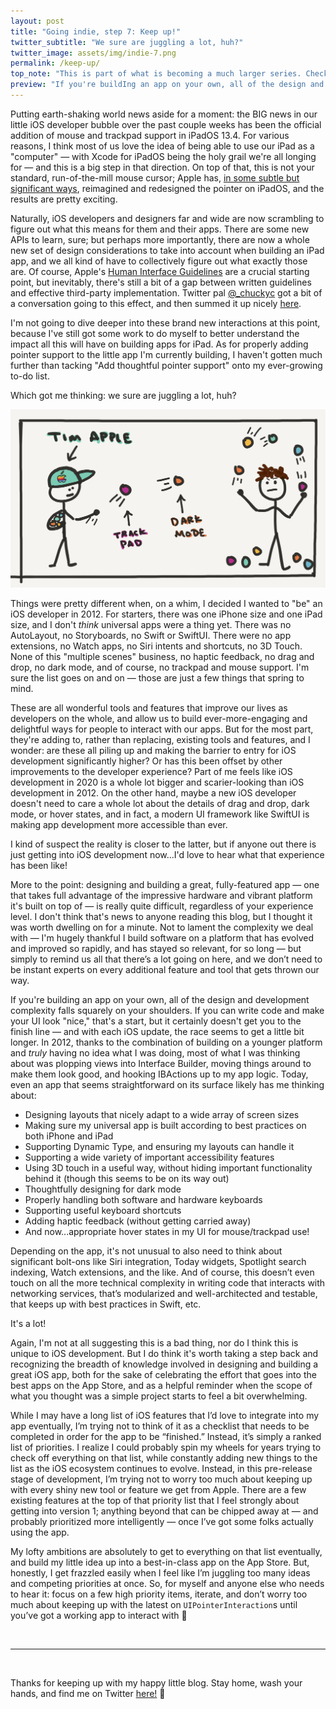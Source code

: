 ```yaml
---
layout: post
title: "Going indie, step 7: Keep up!"
twitter_subtitle: "We sure are juggling a lot, huh?"  
twitter_image: assets/img/indie-7.png
permalink: /keep-up/
top_note: "This is part of what is becoming a much larger series. Check out the <a href=\"https://danielgauthier.me/2020/01/26/indie-intro.html\">introduction</a> if you haven't already!"
preview: "If you're buildIng an app on your own, all of the design and development complexity falls squarely on your shoulders. If you can write code and make your UI look \"nice,\" that's a start, but it certainly doesn't get you to the finish line — and with each iOS update, the race seems to get a little bit longer."
---
```


Putting earth-shaking world news aside for a moment: the BIG news in our little iOS developer bubble over the past couple weeks has been the official addition of mouse and trackpad support in iPadOS 13.4. For various reasons, I think most of us love the idea of being able to use our iPad as a "computer" — with Xcode for iPadOS being the holy grail we're all longing for — and this is a big step in that direction. On top of that, this is not your standard, run-of-the-mill mouse cursor; Apple has, [in some subtle but significant ways](https://www.theverge.com/2020/3/18/21185188/ipad-trackpad-how-to-support-mouse-cursor), reimagined and redesigned the pointer on iPadOS, and the results are pretty exciting.

Naturally, iOS developers and designers far and wide are now scrambling to figure out what this means for them and their apps. There are some new APIs to learn, sure; but perhaps more importantly, there are now a whole new set of design considerations to take into account when building an iPad app, and we all kind of have to collectively figure out what exactly those are. Of course, Apple's [Human Interface Guidelines](https://developer.apple.com/design/human-interface-guidelines/ios/user-interaction/pointers/) are a crucial starting point, but inevitably, there's still a bit of a gap between written guidelines and effective third-party implementation. Twitter pal [@_chuckyc](https://twitter.com/_chuckyc) got a bit of a conversation going to this effect, and then summed it up nicely [here](https://twitter.com/_chuckyc/status/1243166785056182272).

I'm not going to dive deeper into these brand new interactions at this point, because I've still got some work to do myself to better understand the impact all this will have on building apps for iPad. As for properly adding pointer support to the little app I'm currently building, I haven't gotten much further than tacking "Add thoughtful pointer support" onto my ever-growing to-do list. 

Which got me thinking: we sure are juggling a lot, huh?

![Juggling all the iOS features](/assets/img/indie-7.png)

Things were pretty different when, on a whim, I decided I wanted to "be" an iOS developer in 2012. For starters, there was one iPhone size and one iPad size, and I don't *think* universal apps were a thing yet. There was no AutoLayout, no Storyboards, no Swift or SwiftUI. There were no app extensions, no Watch apps, no Siri intents and shortcuts, no 3D Touch. None of this "multiple scenes" business, no haptic feedback, no drag and drop, no dark mode, and of course, no trackpad and mouse support. I'm sure the list goes on and on — those are just a few things that spring to mind. 

These are all wonderful tools and features that improve our lives as developers on the whole, and allow us to build ever-more-engaging and delightful ways for people to interact with our apps. But for the most part, they're adding to, rather than replacing, existing tools and features, and I wonder: are these all piling up and making the barrier to entry for iOS development significantly higher? Or has this been offset by other improvements to the developer experience? Part of me feels like iOS development in 2020 is a whole lot bigger and scarier-looking than iOS development in 2012. On the other hand, maybe a new iOS developer doesn't need to care a whole lot about the details of drag and drop, dark mode, or hover states, and in fact, a modern UI framework like SwiftUI is making app development more accessible than ever.

I kind of suspect the reality is closer to the latter, but if anyone out there is just getting into iOS development now...I'd love to hear what that experience has been like!

More to the point: designing and building a great, fully-featured app — one that takes full advantage of the impressive hardware and vibrant platform it's built on top of — is really quite difficult, regardless of your experience level. I don't think that's news to anyone reading this blog, but I thought it was worth dwelling on for a minute. Not to lament the complexity we deal with — I'm hugely thankful I build software on a platform that has evolved and improved so rapidly, and has stayed so relevant, for so long — but simply to remind us all that there’s a lot going on here, and we don’t need to be instant experts on every additional feature and tool that gets thrown our way.

If you're building an app on your own, all of the design and development complexity falls squarely on your shoulders. If you can write code and make your UI look "nice," that's a start, but it certainly doesn't get you to the finish line — and with each iOS update, the race seems to get a little bit longer. In 2012, thanks to the combination of building on a younger platform and *truly* having no idea what I was doing, most of what I was thinking about was plopping views into Interface Builder, moving things around to make them look good, and hooking IBActions up to my app logic. Today, even an app that seems straightforward on its surface likely has me thinking about:

- Designing layouts that nicely adapt to a wide array of screen sizes
- Making sure my universal app is built according to best practices on both iPhone and iPad
- Supporting Dynamic Type, and ensuring my layouts can handle it
- Supporting a wide variety of important accessibility features
- Using 3D touch in a useful way, without hiding important functionality behind it (though this seems to be on its way out)
- Thoughtfully designing for dark mode
- Properly handling both software and hardware keyboards
- Supporting useful keyboard shortcuts
- Adding haptic feedback (without getting carried away)
- And now...appropriate hover states in my UI for mouse/trackpad use!

Depending on the app, it's not unusual to also need to think about significant bolt-ons like Siri integration, Today widgets, Spotlight search indexing, Watch extensions, and the like. And of course, this doesn’t even touch on all the more technical complexity in writing code that interacts with networking services, that’s modularized and well-architected and testable, that keeps up with best practices in Swift, etc.

It's a lot!

Again, I'm not at all suggesting this is a bad thing, nor do I think this is unique to iOS development. But I do think it's worth taking a step back and recognizing the breadth of knowledge involved in designing and building a great iOS app, both for the sake of celebrating the effort that goes into the best apps on the App Store, and as a helpful reminder when the scope of what you thought was a simple project starts to feel a bit overwhelming.

While I may have a long list of iOS features that I’d love to integrate into my app eventually, I’m trying not to think of it as a checklist that needs to be completed in order for the app to be “finished.” Instead, it’s simply a ranked list of priorities. I realize I could probably spin my wheels for years trying to check off everything on that list, while constantly adding new things to the list as the iOS ecosystem continues to evolve. Instead, in this pre-release stage of development, I’m trying not to worry too much about keeping up with every shiny new tool or feature we get from Apple. There are a few existing features at the top of that priority list that I feel strongly about getting into version 1; anything beyond that can be chipped away at — and probably prioritized more intelligently — once I’ve got some folks actually using the app.

My lofty ambitions are absolutely to get to everything on that list eventually, and build my little idea up into a best-in-class app on the App Store. But, honestly, I get frazzled easily when I feel like I’m juggling too many ideas and competing priorities at once. So, for myself and anyone else who needs to hear it: focus on a few high priority items, iterate, and don’t worry too much about keeping up with the latest on `UIPointerInteraction`s until you’ve got a working app to interact with 😬

<br/>

---

<br/>

Thanks for keeping up with my happy little blog. Stay home, wash your hands, and find me on Twitter [here!](https://twitter.com/danielmgauthier)  🦆
